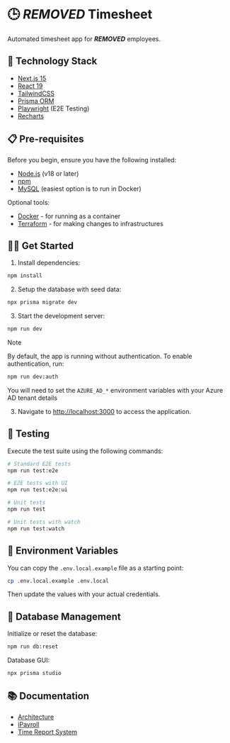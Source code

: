 # 🕒 ***REMOVED*** Timesheet

Automated timesheet app for ***REMOVED*** employees.

## 🚀 Technology Stack

- [Next.js 15](https://nextjs.org/)
- [React 19](https://react.dev/)
- [TailwindCSS](https://tailwindcss.com/)
- [Prisma ORM](https://www.prisma.io/)
- [Playwright](https://playwright.dev/) (E2E Testing)
- [Recharts](https://recharts.org/)

## 📋 Pre-requisites

Before you begin, ensure you have the following installed:

- [Node.js](https://nodejs.org/) (v18 or later)
- [npm](https://www.npmjs.com/)
- [MySQL](https://www.mysql.com/) (easiest option is to run in Docker)

Optional tools:

- [Docker](https://www.docker.com/) - for running as a container
- [Terraform](https://www.terraform.io/) - for making changes to infrastructures

## 🏃‍♂️ Get Started

1. Install dependencies:

```bash
npm install
```

2. Setup the database with seed data:

```bash
npx prisma migrate dev
```

3. Start the development server:

```bash
npm run dev
```

> [!NOTE]
> By default, the app is running without authentication. To enable authentication, run:
>
> ```bash
> npm run dev:auth
> ```
>
> You will need to set the `AZURE_AD_*` environment variables with your Azure AD tenant details

3. Navigate to [http://localhost:3000](http://localhost:3000) to access the application.

## 🧪 Testing

Execute the test suite using the following commands:

```bash
# Standard E2E tests
npm run test:e2e

# E2E tests with UI
npm run test:e2e:ui

# Unit tests
npm run test

# Unit tests with watch
npm run test:watch
```

## 🔐 Environment Variables

You can copy the `.env.local.example` file as a starting point:

```bash
cp .env.local.example .env.local
```

Then update the values with your actual credentials.

## 💾 Database Management

Initialize or reset the database:

```bash
npm run db:reset
```

Database GUI:

```bash
npx prisma studio
```

## 📚 Documentation

- [Architecture](docs/ARCHITECTURE.md)
- [iPayroll](docs/IPAYROLL.md)
- [Time Report System](docs/TIME-REPORT-SYSTEM.md)
